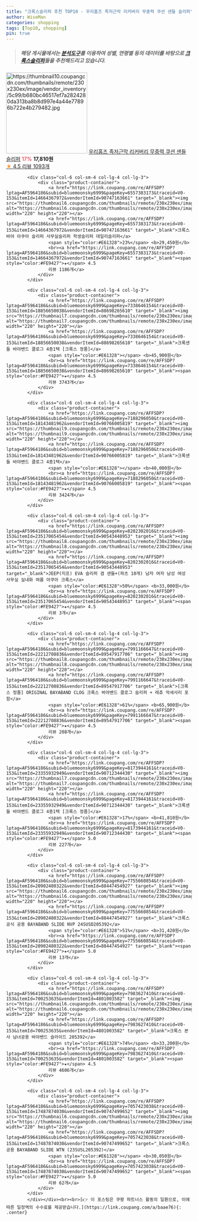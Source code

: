 ```yaml
---
title: "크록스슬리퍼 추천 TOP10 - 우리홈즈 족저근막 리커버리 무중력 쿠션 샌들 슬리퍼"
author: WiseMan
categories: shopping
tags: [Top10, shopping]
pin: true
---
```


> ##### 해당 게시물에서는 [**분석도구**](https://itemscout.io/)를 이용하여 **성별**, **연령별** 등의 데이터를 바탕으로 [**크록스슬리퍼**](https://link.coupang.com/a/baae76)들을 추천해드리고 있습니다.
<div class="container"><div class="row">
            <div class="col-6 col-sm-4 col-lg-4 col-lg-3">
                <div class="product-container">
                    <a href="https://link.coupang.com/re/AFFSDP?lptag=AF5964186&subid=bluemoonsky6999&pageKey=7972455419&traceid=V0-153&itemId=22087299677&vendorItemId=89135895480" target="_blank"><img src="https://thumbnail10.coupangcdn.com/thumbnails/remote/230x230ex/image/vendor_inventory/5c99/b680bc46517ef7a2824280da313ba8b8d997e4a44e77896b722e4b279482.jpg" alt="https://thumbnail10.coupangcdn.com/thumbnails/remote/230x230ex/image/vendor_inventory/5c99/b680bc46517ef7a2824280da313ba8b8d997e4a44e77896b722e4b279482.jpg" width="220" height="220"></a>
                    <a href="https://link.coupang.com/re/AFFSDP?lptag=AF5964186&subid=bluemoonsky6999&pageKey=7972455419&traceid=V0-153&itemId=22087299677&vendorItemId=89135895480" target="_blank">우리홈즈 족저근막 리커버리 무중력 쿠션 샌들 슬리퍼</a>
                    <span style="color:#E61328">17%</span> <b>17,810원</b>
                    <br><a href="https://link.coupang.com/re/AFFSDP?lptag=AF5964186&subid=bluemoonsky6999&pageKey=7972455419&traceid=V0-153&itemId=22087299677&vendorItemId=89135895480" target="_blank"><span style="color:#FE9427">★</span> 4.5
                    리뷰 1093개</a>
                </div>
            </div>
            
            <div class="col-6 col-sm-4 col-lg-4 col-lg-3">
                <div class="product-container">
                    <a href="https://link.coupang.com/re/AFFSDP?lptag=AF5964186&subid=bluemoonsky6999&pageKey=6557383173&traceid=V0-153&itemId=14664367972&vendorItemId=90747163661" target="_blank"><img src="https://thumbnail6.coupangcdn.com/thumbnails/remote/230x230ex/image/vendor_inventory/dbb6/6e155ed064d76e6d5e9b72848a074dc2776658a5ac28f82b8abcc944a863.jpg" alt="https://thumbnail6.coupangcdn.com/thumbnails/remote/230x230ex/image/vendor_inventory/dbb6/6e155ed064d76e6d5e9b72848a074dc2776658a5ac28f82b8abcc944a863.jpg" width="220" height="220"></a>
                    <a href="https://link.coupang.com/re/AFFSDP?lptag=AF5964186&subid=bluemoonsky6999&pageKey=6557383173&traceid=V0-153&itemId=14664367972&vendorItemId=90747163661" target="_blank">크록스 바야 아쿠아 슬리퍼 사무실슬리퍼 학생슬리퍼 데일리슬리퍼</a>
                    <span style="color:#E61328">23%</span> <b>29,450원</b>
                    <br><a href="https://link.coupang.com/re/AFFSDP?lptag=AF5964186&subid=bluemoonsky6999&pageKey=6557383173&traceid=V0-153&itemId=14664367972&vendorItemId=90747163661" target="_blank"><span style="color:#FE9427">★</span> 4.5
                    리뷰 1186개</a>
                </div>
            </div>
            
            <div class="col-6 col-sm-4 col-lg-4 col-lg-3">
                <div class="product-container">
                    <a href="https://link.coupang.com/re/AFFSDP?lptag=AF5964186&subid=bluemoonsky6999&pageKey=7338646154&traceid=V0-153&itemId=18856650038&vendorItemId=88698265610" target="_blank"><img src="https://thumbnail7.coupangcdn.com/thumbnails/remote/230x230ex/image/vendor_inventory/4f1a/15a20752a29789cd2df20aae1000dca69de041a6336c8e99e1b9d2ea82be.jpg" alt="https://thumbnail7.coupangcdn.com/thumbnails/remote/230x230ex/image/vendor_inventory/4f1a/15a20752a29789cd2df20aae1000dca69de041a6336c8e99e1b9d2ea82be.jpg" width="220" height="220"></a>
                    <a href="https://link.coupang.com/re/AFFSDP?lptag=AF5964186&subid=bluemoonsky6999&pageKey=7338646154&traceid=V0-153&itemId=18856650038&vendorItemId=88698265610" target="_blank">크록샌들 바야밴드 클로그 4종1택 [크록스 정품]</a>
                    <span style="color:#E61328"></span> <b>45,900원</b>
                    <br><a href="https://link.coupang.com/re/AFFSDP?lptag=AF5964186&subid=bluemoonsky6999&pageKey=7338646154&traceid=V0-153&itemId=18856650038&vendorItemId=88698265610" target="_blank"><span style="color:#FE9427">★</span> 4.5
                    리뷰 3743개</a>
                </div>
            </div>
            
            <div class="col-6 col-sm-4 col-lg-4 col-lg-3">
                <div class="product-container">
                    <a href="https://link.coupang.com/re/AFFSDP?lptag=AF5964186&subid=bluemoonsky6999&pageKey=7188296050&traceid=V0-153&itemId=18143481962&vendorItemId=90766005819" target="_blank"><img src="https://thumbnail9.coupangcdn.com/thumbnails/remote/230x230ex/image/vendor_inventory/e7cd/07148700ddd7cbce0c29f3986ff4b45dd95373663a1e425e93baa05838d8.jpg" alt="https://thumbnail9.coupangcdn.com/thumbnails/remote/230x230ex/image/vendor_inventory/e7cd/07148700ddd7cbce0c29f3986ff4b45dd95373663a1e425e93baa05838d8.jpg" width="220" height="220"></a>
                    <a href="https://link.coupang.com/re/AFFSDP?lptag=AF5964186&subid=bluemoonsky6999&pageKey=7188296050&traceid=V0-153&itemId=18143481962&vendorItemId=90766005819" target="_blank">크록샌들 바야밴드 클로그 4종1택</a>
                    <span style="color:#E61328"></span> <b>40,000원</b>
                    <br><a href="https://link.coupang.com/re/AFFSDP?lptag=AF5964186&subid=bluemoonsky6999&pageKey=7188296050&traceid=V0-153&itemId=18143481962&vendorItemId=90766005819" target="_blank"><span style="color:#FE9427">★</span> 4.5
                    리뷰 3424개</a>
                </div>
            </div>
            
            <div class="col-6 col-sm-4 col-lg-4 col-lg-3">
                <div class="product-container">
                    <a href="https://link.coupang.com/re/AFFSDP?lptag=AF5964186&subid=bluemoonsky6999&pageKey=8202302016&traceid=V0-153&itemId=23517065454&vendorItemId=90543448953" target="_blank"><img src="https://thumbnail8.coupangcdn.com/thumbnails/remote/230x230ex/image/vendor_inventory/1c50/bcaf14f7867126939641cbedddcb58fc8e18275ce75df8b1705f661e6b69.jpg" alt="https://thumbnail8.coupangcdn.com/thumbnails/remote/230x230ex/image/vendor_inventory/1c50/bcaf14f7867126939641cbedddcb58fc8e18275ce75df8b1705f661e6b69.jpg" width="220" height="220"></a>
                    <a href="https://link.coupang.com/re/AFFSDP?lptag=AF5964186&subid=bluemoonsky6999&pageKey=8202302016&traceid=V0-153&itemId=23517065454&vendorItemId=90543448953" target="_blank">JEEP(지프) EVA 슬리퍼 겸 샌들+(파츠 10개) 남자 여자 남성 여성 사무실 실내화 여름 아쿠아 크록스</a>
                    <span style="color:#E61328">50%</span> <b>33,000원</b>
                    <br><a href="https://link.coupang.com/re/AFFSDP?lptag=AF5964186&subid=bluemoonsky6999&pageKey=8202302016&traceid=V0-153&itemId=23517065454&vendorItemId=90543448953" target="_blank"><span style="color:#FE9427">★</span> 4.5
                    리뷰 3개</a>
                </div>
            </div>
            
            <div class="col-6 col-sm-4 col-lg-4 col-lg-3">
                <div class="product-container">
                    <a href="https://link.coupang.com/re/AFFSDP?lptag=AF5964186&subid=bluemoonsky6999&pageKey=7991166647&traceid=V0-153&itemId=22212708836&vendorItemId=89547917706" target="_blank"><img src="https://thumbnail8.coupangcdn.com/thumbnails/remote/230x230ex/image/vendor_inventory/d459/cc94b5c2b612bcc5d1dacff32fbb715a2c57f8b0c31c2a2d3ae0230088ab.jpg" alt="https://thumbnail8.coupangcdn.com/thumbnails/remote/230x230ex/image/vendor_inventory/d459/cc94b5c2b612bcc5d1dacff32fbb715a2c57f8b0c31c2a2d3ae0230088ab.jpg" width="220" height="220"></a>
                    <a href="https://link.coupang.com/re/AFFSDP?lptag=AF5964186&subid=bluemoonsky6999&pageKey=7991166647&traceid=V0-153&itemId=22212708836&vendorItemId=89547917706" target="_blank">[크록스 정품] ORIGINAL BAYABAND CLOG 크록스 바야밴드 클로그 슬리퍼 + 레츄 악세사리 포함</a>
                    <span style="color:#E61328">61%</span> <b>65,900원</b>
                    <br><a href="https://link.coupang.com/re/AFFSDP?lptag=AF5964186&subid=bluemoonsky6999&pageKey=7991166647&traceid=V0-153&itemId=22212708836&vendorItemId=89547917706" target="_blank"><span style="color:#FE9427">★</span> 4.5
                    리뷰 208개</a>
                </div>
            </div>
            
            <div class="col-6 col-sm-4 col-lg-4 col-lg-3">
                <div class="product-container">
                    <a href="https://link.coupang.com/re/AFFSDP?lptag=AF5964186&subid=bluemoonsky6999&pageKey=8173944161&traceid=V0-153&itemId=23355932949&vendorItemId=90712344430" target="_blank"><img src="https://thumbnail7.coupangcdn.com/thumbnails/remote/230x230ex/image/vendor_inventory/360d/77b97d04fded605f78048a69c0501652629a52110bd1c2ade5c12e45b4ff.jpg" alt="https://thumbnail7.coupangcdn.com/thumbnails/remote/230x230ex/image/vendor_inventory/360d/77b97d04fded605f78048a69c0501652629a52110bd1c2ade5c12e45b4ff.jpg" width="220" height="220"></a>
                    <a href="https://link.coupang.com/re/AFFSDP?lptag=AF5964186&subid=bluemoonsky6999&pageKey=8173944161&traceid=V0-153&itemId=23355932949&vendorItemId=90712344430" target="_blank">크록샌들 바야밴드 클로그 4종1택 [크록스 정품]</a>
                    <span style="color:#E61328">17%</span> <b>41,810원</b>
                    <br><a href="https://link.coupang.com/re/AFFSDP?lptag=AF5964186&subid=bluemoonsky6999&pageKey=8173944161&traceid=V0-153&itemId=23355932949&vendorItemId=90712344430" target="_blank"><span style="color:#FE9427">★</span> 5.0
                    리뷰 227개</a>
                </div>
            </div>
            
            <div class="col-6 col-sm-4 col-lg-4 col-lg-3">
                <div class="product-container">
                    <a href="https://link.coupang.com/re/AFFSDP?lptag=AF5964186&subid=bluemoonsky6999&pageKey=7755660854&traceid=V0-153&itemId=20902480322&vendorItemId=88447454927" target="_blank"><img src="https://thumbnail6.coupangcdn.com/thumbnails/remote/230x230ex/image/vendor_inventory/cb12/20c5e7ea143627bcaa07f23947d3eeb890a91c1cf5f16a3a3ef4416bd245.jpg" alt="https://thumbnail6.coupangcdn.com/thumbnails/remote/230x230ex/image/vendor_inventory/cb12/20c5e7ea143627bcaa07f23947d3eeb890a91c1cf5f16a3a3ef4416bd245.jpg" width="220" height="220"></a>
                    <a href="https://link.coupang.com/re/AFFSDP?lptag=AF5964186&subid=bluemoonsky6999&pageKey=7755660854&traceid=V0-153&itemId=20902480322&vendorItemId=88447454927" target="_blank">크록스 공식 공용 BAYABAND SLIDE NVP 24SUSD205392</a>
                    <span style="color:#E61328">51%</span> <b>31,420원</b>
                    <br><a href="https://link.coupang.com/re/AFFSDP?lptag=AF5964186&subid=bluemoonsky6999&pageKey=7755660854&traceid=V0-153&itemId=20902480322&vendorItemId=88447454927" target="_blank"><span style="color:#FE9427">★</span> 5.0
                    리뷰 13개</a>
                </div>
            </div>
            
            <div class="col-6 col-sm-4 col-lg-4 col-lg-3">
                <div class="product-container">
                    <a href="https://link.coupang.com/re/AFFSDP?lptag=AF5964186&subid=bluemoonsky6999&pageKey=7983627410&traceid=V0-153&itemId=700253635&vendorItemId=4801003582" target="_blank"><img src="https://thumbnail6.coupangcdn.com/thumbnails/remote/230x230ex/image/vendor_inventory/a6b9/5074d66b89b7a4a17fa1d40151d87f91c4e0e166191c7434b51d20ee73cb.jpg" alt="https://thumbnail6.coupangcdn.com/thumbnails/remote/230x230ex/image/vendor_inventory/a6b9/5074d66b89b7a4a17fa1d40151d87f91c4e0e166191c7434b51d20ee73cb.jpg" width="220" height="220"></a>
                    <a href="https://link.coupang.com/re/AFFSDP?lptag=AF5964186&subid=bluemoonsky6999&pageKey=7983627410&traceid=V0-153&itemId=700253635&vendorItemId=4801003582" target="_blank">크록스 본사 남녀공용 바야밴드 슬라이드 205392</a>
                    <span style="color:#E61328">74%</span> <b>33,200원</b>
                    <br><a href="https://link.coupang.com/re/AFFSDP?lptag=AF5964186&subid=bluemoonsky6999&pageKey=7983627410&traceid=V0-153&itemId=700253635&vendorItemId=4801003582" target="_blank"><span style="color:#FE9427">★</span> 4.5
                    리뷰 4606개</a>
                </div>
            </div>
            
            <div class="col-6 col-sm-4 col-lg-4 col-lg-3">
                <div class="product-container">
                    <a href="https://link.coupang.com/re/AFFSDP?lptag=AF5964186&subid=bluemoonsky6999&pageKey=7057423038&traceid=V0-153&itemId=17487874030&vendorItemId=90747499652" target="_blank"><img src="https://thumbnail6.coupangcdn.com/thumbnails/remote/230x230ex/image/vendor_inventory/c943/a0a57edbeea2e54c9720d497ddbbf6b6bf5016c47af42c16e15cd85d8505.jpg" alt="https://thumbnail6.coupangcdn.com/thumbnails/remote/230x230ex/image/vendor_inventory/c943/a0a57edbeea2e54c9720d497ddbbf6b6bf5016c47af42c16e15cd85d8505.jpg" width="220" height="220"></a>
                    <a href="https://link.coupang.com/re/AFFSDP?lptag=AF5964186&subid=bluemoonsky6999&pageKey=7057423038&traceid=V0-153&itemId=17487874030&vendorItemId=90747499652" target="_blank">크록스 공용 BAYABAND SLIDE WTN (23SUSL205392)</a>
                    <span style="color:#E61328"></span> <b>30,050원</b>
                    <br><a href="https://link.coupang.com/re/AFFSDP?lptag=AF5964186&subid=bluemoonsky6999&pageKey=7057423038&traceid=V0-153&itemId=17487874030&vendorItemId=90747499652" target="_blank"><span style="color:#FE9427">★</span> 5.0
                    리뷰 62개</a>
                </div>
            </div>
            </div></div><br><br>[👉 이 포스팅은 쿠팡 파트너스 활동의 일환으로, 이에 따른 일정액의 수수료를 제공받습니다.](https://link.coupang.com/a/baae76){: .center}